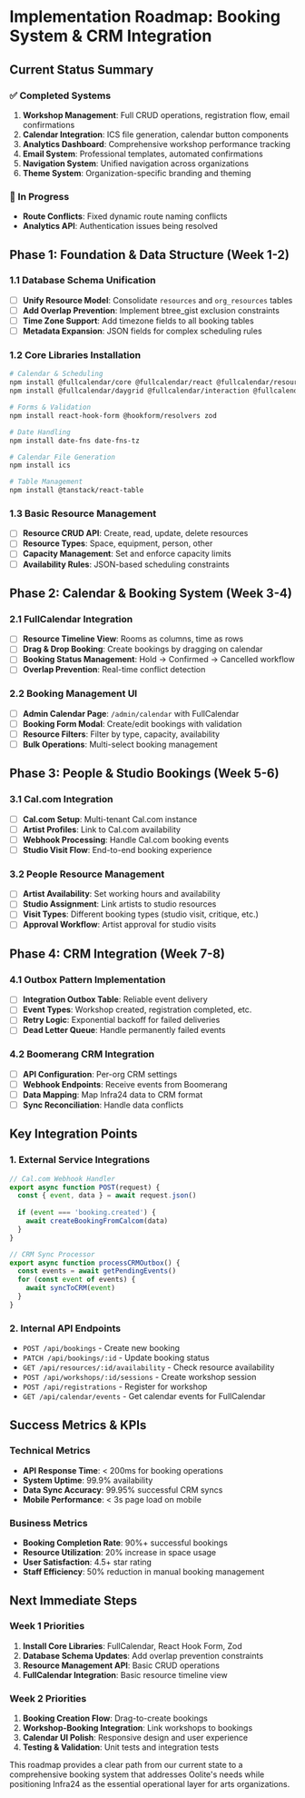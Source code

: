 # Implementation Roadmap: Booking System & CRM Integration

## Current Status Summary

### ✅ Completed Systems
1. **Workshop Management**: Full CRUD operations, registration flow, email confirmations
2. **Calendar Integration**: ICS file generation, calendar button components  
3. **Analytics Dashboard**: Comprehensive workshop performance tracking
4. **Email System**: Professional templates, automated confirmations
5. **Navigation System**: Unified navigation across organizations
6. **Theme System**: Organization-specific branding and theming

### 🔄 In Progress
- **Route Conflicts**: Fixed dynamic route naming conflicts
- **Analytics API**: Authentication issues being resolved

## Phase 1: Foundation & Data Structure (Week 1-2)

### 1.1 Database Schema Unification
- [ ] **Unify Resource Model**: Consolidate `resources` and `org_resources` tables
- [ ] **Add Overlap Prevention**: Implement btree_gist exclusion constraints
- [ ] **Time Zone Support**: Add timezone fields to all booking tables
- [ ] **Metadata Expansion**: JSON fields for complex scheduling rules

### 1.2 Core Libraries Installation
```bash
# Calendar & Scheduling
npm install @fullcalendar/core @fullcalendar/react @fullcalendar/resource-timegrid
npm install @fullcalendar/daygrid @fullcalendar/interaction @fullcalendar/timegrid

# Forms & Validation  
npm install react-hook-form @hookform/resolvers zod

# Date Handling
npm install date-fns date-fns-tz

# Calendar File Generation
npm install ics

# Table Management
npm install @tanstack/react-table
```

### 1.3 Basic Resource Management
- [ ] **Resource CRUD API**: Create, read, update, delete resources
- [ ] **Resource Types**: Space, equipment, person, other
- [ ] **Capacity Management**: Set and enforce capacity limits
- [ ] **Availability Rules**: JSON-based scheduling constraints

## Phase 2: Calendar & Booking System (Week 3-4)

### 2.1 FullCalendar Integration
- [ ] **Resource Timeline View**: Rooms as columns, time as rows
- [ ] **Drag & Drop Booking**: Create bookings by dragging on calendar
- [ ] **Booking Status Management**: Hold → Confirmed → Cancelled workflow
- [ ] **Overlap Prevention**: Real-time conflict detection

### 2.2 Booking Management UI
- [ ] **Admin Calendar Page**: `/admin/calendar` with FullCalendar
- [ ] **Booking Form Modal**: Create/edit bookings with validation
- [ ] **Resource Filters**: Filter by type, capacity, availability
- [ ] **Bulk Operations**: Multi-select booking management

## Phase 3: People & Studio Bookings (Week 5-6)

### 3.1 Cal.com Integration
- [ ] **Cal.com Setup**: Multi-tenant Cal.com instance
- [ ] **Artist Profiles**: Link to Cal.com availability
- [ ] **Webhook Processing**: Handle Cal.com booking events
- [ ] **Studio Visit Flow**: End-to-end booking experience

### 3.2 People Resource Management
- [ ] **Artist Availability**: Set working hours and availability
- [ ] **Studio Assignment**: Link artists to studio resources
- [ ] **Visit Types**: Different booking types (studio visit, critique, etc.)
- [ ] **Approval Workflow**: Artist approval for studio visits

## Phase 4: CRM Integration (Week 7-8)

### 4.1 Outbox Pattern Implementation
- [ ] **Integration Outbox Table**: Reliable event delivery
- [ ] **Event Types**: Workshop created, registration completed, etc.
- [ ] **Retry Logic**: Exponential backoff for failed deliveries
- [ ] **Dead Letter Queue**: Handle permanently failed events

### 4.2 Boomerang CRM Integration
- [ ] **API Configuration**: Per-org CRM settings
- [ ] **Webhook Endpoints**: Receive events from Boomerang
- [ ] **Data Mapping**: Map Infra24 data to CRM format
- [ ] **Sync Reconciliation**: Handle data conflicts

## Key Integration Points

### 1. External Service Integrations
```javascript
// Cal.com Webhook Handler
export async function POST(request) {
  const { event, data } = await request.json()
  
  if (event === 'booking.created') {
    await createBookingFromCalcom(data)
  }
}

// CRM Sync Processor
export async function processCRMOutbox() {
  const events = await getPendingEvents()
  for (const event of events) {
    await syncToCRM(event)
  }
}
```

### 2. Internal API Endpoints
- `POST /api/bookings` - Create new booking
- `PATCH /api/bookings/:id` - Update booking status
- `GET /api/resources/:id/availability` - Check resource availability
- `POST /api/workshops/:id/sessions` - Create workshop session
- `POST /api/registrations` - Register for workshop
- `GET /api/calendar/events` - Get calendar events for FullCalendar

## Success Metrics & KPIs

### Technical Metrics
- **API Response Time**: < 200ms for booking operations
- **System Uptime**: 99.9% availability
- **Data Sync Accuracy**: 99.95% successful CRM syncs
- **Mobile Performance**: < 3s page load on mobile

### Business Metrics
- **Booking Completion Rate**: 90%+ successful bookings
- **Resource Utilization**: 20% increase in space usage
- **User Satisfaction**: 4.5+ star rating
- **Staff Efficiency**: 50% reduction in manual booking management

## Next Immediate Steps

### Week 1 Priorities
1. **Install Core Libraries**: FullCalendar, React Hook Form, Zod
2. **Database Schema Updates**: Add overlap prevention constraints
3. **Resource Management API**: Basic CRUD operations
4. **FullCalendar Integration**: Basic resource timeline view

### Week 2 Priorities
1. **Booking Creation Flow**: Drag-to-create bookings
2. **Workshop-Booking Integration**: Link workshops to bookings
3. **Calendar UI Polish**: Responsive design and user experience
4. **Testing & Validation**: Unit tests and integration tests

This roadmap provides a clear path from our current state to a comprehensive booking system that addresses Oolite's needs while positioning Infra24 as the essential operational layer for arts organizations.
